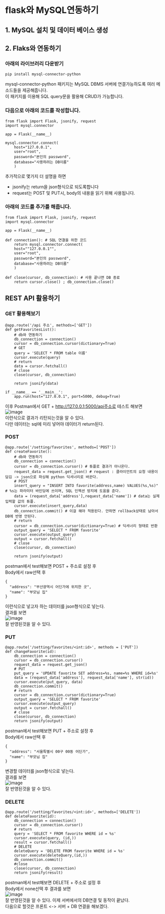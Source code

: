 # flask와 MySQL연동하기
## 1. MySQL 설치 및 데이터 베이스 생성
## 2. Flaks와 연동하기

### 아래의 라이브러리 다운받기
```
pip install mysql-connector-python
```
mysql-connector-python 패키지는 MySQL DBMS 서버에 연결가능하도록 여러 메소드들을 제공해줍니다. <br>
이 패키지를 이용해 SQL query문을 활용해 CRUD가 가능합니다.

### 다음으로 아래의 코드를 작성합니다.
```
from flask import Flask, jsonify, request
import mysql.connector

app = Flask(__name__)

mysql.connector.connect(
    host="127.0.0.1",
    user="root",
    password="본인의 password",
    database="사용하려는 DB이름"
    )
```
추가적으로 몇가지 더 설명을 하면
- jsonify는 return을 json형식으로 되도록합니다
- request는 POST 및 PUT시, body의 내용을 읽기 위해 사용됩니다. <br>

### 아래의 코드를 추가를 해줍니다.
```
from flask import Flask, jsonify, request
import mysql.connector

app = Flask(__name__)

def connection(): # SQL 연결을 위한 코드
    return mysql.connector.connect(
    host=""127.0.0.1"",
    user="root",
    password="본인의 password",
    database="사용하려는 DB이름"
    )

def close(cursor, db_connection): # 사용 끝나면 DB 종료
    return cursor.close() ; db_connection.close()
```
## REST API 활용하기
### GET 활용해보기 
```
@app.route('/api 주소', methods=['GET'])
def getFavoritesList():
    # db와 연동하기
    db_connection = connection()
    cursor = db_connection.cursor(dictionary=True)
    # GET
    query = 'SELECT * FROM table 이름'
    cursor.execute(query)
    # return
    data = cursor.fetchall()
    # close
    close(cursor, db_connection)

    return jsonify(data)

if __name__ == '__main__':
    app.run(host="127.0.0.1", port=5000, debug=True)
```
이후 Postman에서 GET + http://127.0.0.1:5000/api주소로 테스트 해보면 <br>
![image](https://github.com/user-attachments/assets/1fc9ac16-eb11-4588-9395-2cf6293ce532) <br>
이런식으로 결과가 리턴되는것을 알 수 있다. <br>
다만 데이터는 sql에 미리 넣어야 데이터가 return된다.

### POST
```
@app.route('/setting/favorites', methods=['POST'])
def createFavorite():
    # db와 연동하기
    db_connection = connection()
    cursor = db_connection.cursor() # 튜플로 결과가 아나온다.
    request_data = request.get_json() # request : 클라이언트의 요청 내용이 담김 -> json으로 파싱해 python 딕셔너리로 바꾼다.
    # POST
    insert_query = "INSERT INTO favorite(address,name) VALUES(%s,%s)" # %s는 파라미터 바인딩에 쓰이며, SQL 인젝션 방지에 도움을 준다.                               
    data = (request_data['address'],request_data['name']) # data는 실제 입력할 값의 튜플.
    cursor.execute(insert_query,data)
    db_connection.commit() # 이걸 해야 적용된다. 안하면 rollback상태로 남아서 DB에 반영 안된다.
    # return
    cursor = db_connection.cursor(dictionary=True) # 딕셔너리 형태로 반환
    output_query = 'SELECT * FROM favorite'
    cursor.execute(output_query)
    output = cursor.fetchall()
    # close
    close(cursor, db_connection)

    return jsonify(output)
```
postman에서 test해보면 POST + 주소로 설정 후 <br>
Body에서 raw선택 후
```
{
  "address": "부산광역시 어딘가에 위치한 곳",
  "name": "부모님 집"
}
```
이런식으로 넣고자 하는 데이터를 json형식으로 넣는다. <br> 결과를 보면 <br>
![image](https://github.com/user-attachments/assets/d7341db3-b6d9-40f2-9a36-44d5236a053b) <br>
잘 반영된것을 알 수 있다. 

### PUT
```
@app.route('/setting/favorites/<int:id>', methods = ['PUT'])
def changeFavorite(id):
    db_connection = connection()
    cursor = db_connection.cursor()
    request_data = request.get_json()
    # PUT
    put_query = 'UPDATE favorite SET address=%s, name=%s WHERE id=%s'
    data = (request_data['address'], request_data['name'], str(id))
    cursor.execute(put_query, data)
    db_connection.commit() 
    # return
    cursor = db_connection.cursor(dictionary=True)
    output_query = 'SELECT * FROM favorite'
    cursor.execute(output_query)
    output = cursor.fetchall()
    # close
    close(cursor, db_connection)
    return jsonify(output)
```
postman에서 test해보면 PUT + 주소로 설정 후 <br>
Body에서 raw선택 후
```
{
  "address": "서울특별시 00구 00동 어딘가",
  "name": "부모님 집"
}
```
변경할 데이터를 json형식으로 넣는다. <br> 결과를 보면 <br>
![image](https://github.com/user-attachments/assets/66b00a0a-9ec1-4f6a-9e1c-4973b102a96e) <br>
잘 반영된것을 알 수 있다. 

### DELETE
```
@app.route('/setting/favorites/<int:id>', methods=['DELETE'])
def deleteFavorite(id):
    db_connection = connection()
    cursor = db_connection.cursor()
    # return
    query = 'SELECT * FROM favorite WHERE id = %s'
    cursor.execute(query, (id,))
    result = cursor.fetchall()
    # DELETE
    deleteQuery = 'DELETE FROM favorite WHERE id = %s'
    cursor.execute(deleteQuery,(id,))
    db_connection.commit()
    #close
    close(cursor, db_connection)
    return jsonify(result)
```

postman에서 test해보면 DELETE + 주소로 설정 후 <br>
Body에서 none선택 후 결과를 보면 <br>
![image](https://github.com/user-attachments/assets/3dbef8a1-0e1f-4bbc-93e4-677fa4c5a4de) <br>
잘 반영된것을 알 수 있다. 
이제 서버에서의 DB연결 및 동작이 끝났다. <br>
다음으로 할것은 프론트 <-> 서버 + DB 연결을 해보겠다.
